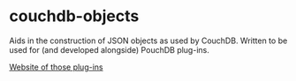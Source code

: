 couchdb-objects
===============

Aids in the construction of JSON objects as used by CouchDB. Written to
be used for (and developed alongside) PouchDB plug-ins.

[Website of those plug-ins](http://python-pouchdb.marten-de-vries.nl/plugins.html)
